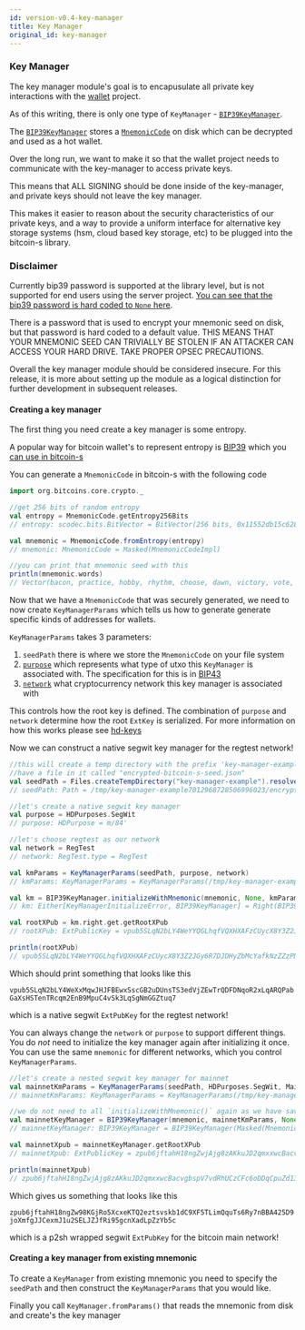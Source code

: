 ```yaml
---
id: version-v0.4-key-manager
title: Key Manager
original_id: key-manager
---
```



### Key Manager

The key manager module's goal is to encapusulate all private key interactions with the [wallet](../wallet/wallet.md) project.

As of this writing, there is only one type of `KeyManager` - [`BIP39KeyManager`](/api/org/bitcoins/keymanager/bip39/BIP39KeyManager).

The [`BIP39KeyManager`](/api/org/bitcoins/keymanager/bip39/BIP39KeyManager) stores a [`MnemonicCode`](/api/org/bitcoins/core/crypto/MnemonicCode) on disk which can be decrypted and used as a hot wallet.
 
Over the long run, we want to make it so that the wallet project needs to communicate with the key-manager to access private keys.

This means that ALL SIGNING should be done inside of the key-manager, and private keys should not leave the key manager.

This makes it easier to reason about the security characteristics of our private keys, and a way to provide a uniform interface for alternative key storage systems (hsm, cloud based key storage, etc) to be plugged into the bitcoin-s library.

### Disclaimer 

Currently bip39 password is supported at the library level, but is not supported for end users using the server project. 
[You can see that the bip39 password is hard coded to `None` here](https://github.com/bitcoin-s/bitcoin-s/blob/e387d075b0ff2e0a0fec15788fcb48e4ddc4d9d5/app/server/src/main/scala/org/bitcoins/server/Main.scala#L53).

There is a password that is used to encrypt your mnemonic seed on disk, but that password is hard coded to a default value. 
THIS MEANS THAT YOUR MNEMONIC SEED CAN TRIVIALLY BE STOLEN IF AN ATTACKER CAN ACCESS YOUR HARD DRIVE. 
TAKE PROPER OPSEC PRECAUTIONS.

Overall the key manager module should be considered insecure. For this release, it is more about setting up the module 
as a logical distinction for further development in subsequent releases.

#### Creating a key manager

The first thing you need create a key manager is some entropy.

A popular way for bitcoin wallet's to represent entropy is [BIP39](https://github.com/bitcoin/bips/blob/master/bip-0039.mediawiki) which you [can use in bitcoin-s](/api/org/bitcoins/core/crypto/BIP39Seed)

You can generate a `MnemonicCode` in bitcoin-s with the following code

```scala
import org.bitcoins.core.crypto._

//get 256 bits of random entropy
val entropy = MnemonicCode.getEntropy256Bits
// entropy: scodec.bits.BitVector = BitVector(256 bits, 0x11552db15c62846ffcefafb91be2dd5d15537e4f9ac8c65262d8801ffad1de6b)

val mnemonic = MnemonicCode.fromEntropy(entropy)
// mnemonic: MnemonicCode = Masked(MnemonicCodeImpl)

//you can print that mnemonic seed with this
println(mnemonic.words)
// Vector(bacon, practice, hobby, rhythm, choose, dawn, victory, vote, ribbon, tenant, resemble, riot, festival, sand, dinosaur, flip, shock, narrow, renew, ability, zero, happy, keen, goddess)
```

Now that we have a `MnemonicCode` that was securely generated, we need to now create `KeyManagerParams` which tells us how to generate
generate specific kinds of addresses for wallets.

`KeyManagerParams` takes 3 parameters:

1. `seedPath` there is where we store the `MnemonicCode` on your file system
2. [`purpose`](/api/org/bitcoins/core/hd/HDPurpose) which represents what type of utxo this `KeyManager` is associated with. The specification for this is in [BIP43](https://github.com/bitcoin/bips/blob/master/bip-0043.mediawiki)
3. [`network`](/api/org/bitcoins/core/config/NetworkParameters) what cryptocurrency network this key manager is associated with


This controls how the root key is defined. The combination of `purpose` and `network` determine how the root `ExtKey` is serialized. For more information on how this works please see [hd-keys](../core/hd-keys.md)

Now we can construct a native segwit key manager for the regtest network!

```scala
//this will create a temp directory with the prefix 'key-manager-example` that will
//have a file in it called "encrypted-bitcoin-s-seed.json"
val seedPath = Files.createTempDirectory("key-manager-example").resolve(WalletStorage.ENCRYPTED_SEED_FILE_NAME)
// seedPath: Path = /tmp/key-manager-example7012968728506996023/encrypted-bitcoin-s-seed.json

//let's create a native segwit key manager
val purpose = HDPurposes.SegWit
// purpose: HDPurpose = m/84'

//let's choose regtest as our network
val network = RegTest
// network: RegTest.type = RegTest

val kmParams = KeyManagerParams(seedPath, purpose, network)
// kmParams: KeyManagerParams = KeyManagerParams(/tmp/key-manager-example7012968728506996023/encrypted-bitcoin-s-seed.json,m/84',RegTest)

val km = BIP39KeyManager.initializeWithMnemonic(mnemonic, None, kmParams)
// km: Either[KeyManagerInitializeError, BIP39KeyManager] = Right(BIP39KeyManager(Masked(MnemonicCodeImpl),KeyManagerParams(/tmp/key-manager-example7012968728506996023/encrypted-bitcoin-s-seed.json,m/84',RegTest),None,2020-09-01T14:59:55Z))

val rootXPub = km.right.get.getRootXPub
// rootXPub: ExtPublicKey = vpub5SLqN2bLY4WeYYQGLhqfVQXHXAFzCUycX8Y3Z2JGy6R7DJDHyZbMcYafkNzZZzPNET7vznX74rGmKiBPV9CCyTJZec2ZYDdkZ3YKBodrSAe

println(rootXPub)
// vpub5SLqN2bLY4WeYYQGLhqfVQXHXAFzCUycX8Y3Z2JGy6R7DJDHyZbMcYafkNzZZzPNET7vznX74rGmKiBPV9CCyTJZec2ZYDdkZ3YKBodrSAe
```

Which should print something that looks like this

`vpub5SLqN2bLY4WeXxMqwJHJFBEwxSscGB2uDUnsTS3edVjZEwTrQDFDNqoR2xLqARQPabGaXsHSTenTRcqm2EnB9MpuC4vSk3LqSgNmGGZtuq7`

which is a native segwit `ExtPubKey` for the regtest network!

You can always change the `network` or `purpose` to support different things. You do _not_ need to initialize the key manager
again after initializing it once. You can use the same `mnemonic` for different networks, which you control `KeyManagerParams`.

```scala
//let's create a nested segwit key manager for mainnet
val mainnetKmParams = KeyManagerParams(seedPath, HDPurposes.SegWit, MainNet)
// mainnetKmParams: KeyManagerParams = KeyManagerParams(/tmp/key-manager-example7012968728506996023/encrypted-bitcoin-s-seed.json,m/84',MainNet)

//we do not need to all `initializeWithMnemonic()` again as we have saved the seed to dis
val mainnetKeyManager = BIP39KeyManager(mnemonic, mainnetKmParams, None, Instant.now)
// mainnetKeyManager: BIP39KeyManager = BIP39KeyManager(Masked(MnemonicCodeImpl),KeyManagerParams(/tmp/key-manager-example7012968728506996023/encrypted-bitcoin-s-seed.json,m/84',MainNet),None,2020-09-01T14:59:55.980707Z)

val mainnetXpub = mainnetKeyManager.getRootXPub
// mainnetXpub: ExtPublicKey = zpub6jftahH18ngZwjAjg8zAKkuJD2qmxxwcBacvgbspV7vdRhUCzCFc6oDDqCpuZd13s1b9zguLuVgxrrdeMvrGAQ2y7xpFsruhdwntk6U7riN

println(mainnetXpub)
// zpub6jftahH18ngZwjAjg8zAKkuJD2qmxxwcBacvgbspV7vdRhUCzCFc6oDDqCpuZd13s1b9zguLuVgxrrdeMvrGAQ2y7xpFsruhdwntk6U7riN
```

Which gives us something that looks like this

`zpub6jftahH18ngZw98KGjRo5XcxeKTQ2eztsvskb1dC9XF5TLimQquTs6Ry7nBBA425D9joXmfgJJCexmJ1u2SELJZJfRi95gcnXadLpZzYb5c`

which is a p2sh wrapped segwit `ExtPubKey` for the bitcoin main network!

#### Creating a key manager from existing mnemonic

To create a `KeyManager` from existing mnemonic you need to specify the `seedPath` and then construct the `KeyManagerParams` that you would like.

Finally you call `KeyManager.fromParams()` that reads the mnemonic from disk and create's the key manager